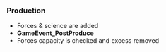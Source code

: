 
### Production

- Forces & science are added
- **GameEvent_PostProduce**
- Forces capacity is checked and excess removed